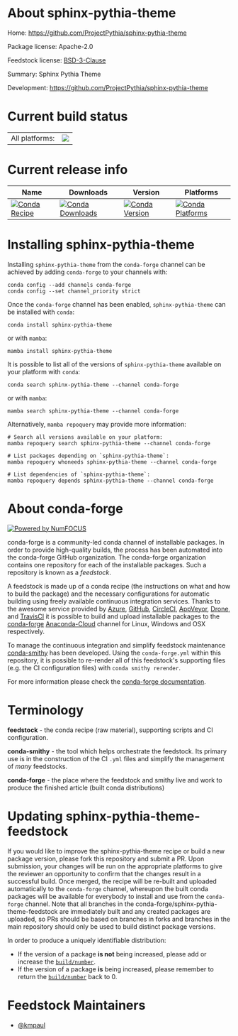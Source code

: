 About sphinx-pythia-theme
=========================

Home: https://github.com/ProjectPythia/sphinx-pythia-theme

Package license: Apache-2.0

Feedstock license: [BSD-3-Clause](https://github.com/conda-forge/sphinx-pythia-theme-feedstock/blob/main/LICENSE.txt)

Summary: Sphinx Pythia Theme

Development: https://github.com/ProjectPythia/sphinx-pythia-theme

Current build status
====================


<table><tr><td>All platforms:</td>
    <td>
      <a href="https://dev.azure.com/conda-forge/feedstock-builds/_build/latest?definitionId=14780&branchName=main">
        <img src="https://dev.azure.com/conda-forge/feedstock-builds/_apis/build/status/sphinx-pythia-theme-feedstock?branchName=main">
      </a>
    </td>
  </tr>
</table>

Current release info
====================

| Name | Downloads | Version | Platforms |
| --- | --- | --- | --- |
| [![Conda Recipe](https://img.shields.io/badge/recipe-sphinx--pythia--theme-green.svg)](https://anaconda.org/conda-forge/sphinx-pythia-theme) | [![Conda Downloads](https://img.shields.io/conda/dn/conda-forge/sphinx-pythia-theme.svg)](https://anaconda.org/conda-forge/sphinx-pythia-theme) | [![Conda Version](https://img.shields.io/conda/vn/conda-forge/sphinx-pythia-theme.svg)](https://anaconda.org/conda-forge/sphinx-pythia-theme) | [![Conda Platforms](https://img.shields.io/conda/pn/conda-forge/sphinx-pythia-theme.svg)](https://anaconda.org/conda-forge/sphinx-pythia-theme) |

Installing sphinx-pythia-theme
==============================

Installing `sphinx-pythia-theme` from the `conda-forge` channel can be achieved by adding `conda-forge` to your channels with:

```
conda config --add channels conda-forge
conda config --set channel_priority strict
```

Once the `conda-forge` channel has been enabled, `sphinx-pythia-theme` can be installed with `conda`:

```
conda install sphinx-pythia-theme
```

or with `mamba`:

```
mamba install sphinx-pythia-theme
```

It is possible to list all of the versions of `sphinx-pythia-theme` available on your platform with `conda`:

```
conda search sphinx-pythia-theme --channel conda-forge
```

or with `mamba`:

```
mamba search sphinx-pythia-theme --channel conda-forge
```

Alternatively, `mamba repoquery` may provide more information:

```
# Search all versions available on your platform:
mamba repoquery search sphinx-pythia-theme --channel conda-forge

# List packages depending on `sphinx-pythia-theme`:
mamba repoquery whoneeds sphinx-pythia-theme --channel conda-forge

# List dependencies of `sphinx-pythia-theme`:
mamba repoquery depends sphinx-pythia-theme --channel conda-forge
```


About conda-forge
=================

[![Powered by
NumFOCUS](https://img.shields.io/badge/powered%20by-NumFOCUS-orange.svg?style=flat&colorA=E1523D&colorB=007D8A)](https://numfocus.org)

conda-forge is a community-led conda channel of installable packages.
In order to provide high-quality builds, the process has been automated into the
conda-forge GitHub organization. The conda-forge organization contains one repository
for each of the installable packages. Such a repository is known as a *feedstock*.

A feedstock is made up of a conda recipe (the instructions on what and how to build
the package) and the necessary configurations for automatic building using freely
available continuous integration services. Thanks to the awesome service provided by
[Azure](https://azure.microsoft.com/en-us/services/devops/), [GitHub](https://github.com/),
[CircleCI](https://circleci.com/), [AppVeyor](https://www.appveyor.com/),
[Drone](https://cloud.drone.io/welcome), and [TravisCI](https://travis-ci.com/)
it is possible to build and upload installable packages to the
[conda-forge](https://anaconda.org/conda-forge) [Anaconda-Cloud](https://anaconda.org/)
channel for Linux, Windows and OSX respectively.

To manage the continuous integration and simplify feedstock maintenance
[conda-smithy](https://github.com/conda-forge/conda-smithy) has been developed.
Using the ``conda-forge.yml`` within this repository, it is possible to re-render all of
this feedstock's supporting files (e.g. the CI configuration files) with ``conda smithy rerender``.

For more information please check the [conda-forge documentation](https://conda-forge.org/docs/).

Terminology
===========

**feedstock** - the conda recipe (raw material), supporting scripts and CI configuration.

**conda-smithy** - the tool which helps orchestrate the feedstock.
                   Its primary use is in the construction of the CI ``.yml`` files
                   and simplify the management of *many* feedstocks.

**conda-forge** - the place where the feedstock and smithy live and work to
                  produce the finished article (built conda distributions)


Updating sphinx-pythia-theme-feedstock
======================================

If you would like to improve the sphinx-pythia-theme recipe or build a new
package version, please fork this repository and submit a PR. Upon submission,
your changes will be run on the appropriate platforms to give the reviewer an
opportunity to confirm that the changes result in a successful build. Once
merged, the recipe will be re-built and uploaded automatically to the
`conda-forge` channel, whereupon the built conda packages will be available for
everybody to install and use from the `conda-forge` channel.
Note that all branches in the conda-forge/sphinx-pythia-theme-feedstock are
immediately built and any created packages are uploaded, so PRs should be based
on branches in forks and branches in the main repository should only be used to
build distinct package versions.

In order to produce a uniquely identifiable distribution:
 * If the version of a package **is not** being increased, please add or increase
   the [``build/number``](https://docs.conda.io/projects/conda-build/en/latest/resources/define-metadata.html#build-number-and-string).
 * If the version of a package **is** being increased, please remember to return
   the [``build/number``](https://docs.conda.io/projects/conda-build/en/latest/resources/define-metadata.html#build-number-and-string)
   back to 0.

Feedstock Maintainers
=====================

* [@kmpaul](https://github.com/kmpaul/)

